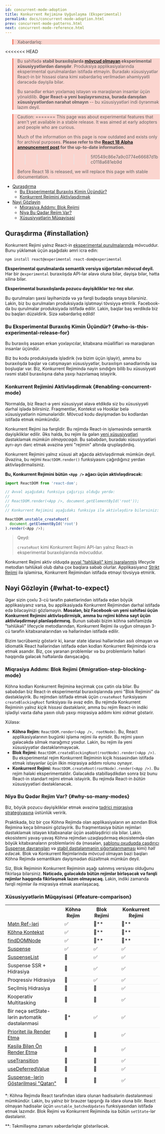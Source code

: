 ```yaml
---
id: concurrent-mode-adoption
title: Konkurrent Rejiminə Uyğunlaşma (Eksperimental)
permalink: docs/concurrent-mode-adoption.html
prev: concurrent-mode-patterns.html
next: concurrent-mode-reference.html
---
```


<style>
.scary > blockquote {
  background-color: rgba(237, 51, 21, 0.2);
  border-left-color: #ed3315;
}
</style>

<div class="scary">

>Xəbərdarlıq:
>
<<<<<<< HEAD
>Bu səhifədə **stabil buraxılışlarda [mövcud olmayan](/docs/concurrent-mode-adoption.html) eksperimental xüsusiyyətlərdən danışılır**. Produksiya applikasiyalarında eksperimental qurulmalardan istifadə etməyin. Buradakı xüsusiyyətlər React-in bir hissəsi olana kimi xəbərdarlıq verilmədən əhəmiyyətli dərəcədə dəyişilə bilər.
>
>Bu sənədlər erkən yoxlamaq istəyən və maraqlanan insanlar üçün yönəldilib. **Əgər React-ə yeni başlayırsınızsa, burada danışılan xüsusiyyətlərdən narahat olmayın** -- bu xüsusiyyətləri indi öyrənmək lazım deyil.

>Caution:
=======
>This page was about experimental features that aren't yet available in a stable release. It was aimed at early adopters and people who are curious.
>
>Much of the information on this page is now outdated and exists only for archival purposes. **Please refer to the [React 18 Alpha announcement post](/blog/2021/06/08/the-plan-for-react-18.html
) for the up-to-date information.**
>>>>>>> 5f0549c86e7a9c0774e66687d1bc0118a681eb9d
>
>Before React 18 is released, we will replace this page with stable documentation.

</div>

- [Quraşdırma](#installation)
  - [Bu Eksperimental Buraxılış Kimin Üçündür?](#who-is-this-experimental-release-for)
  - [Konkurrent Rejimini Aktivləşdirmək](#enabling-concurrent-mode)
- [Nəyi Gözləyin](#what-to-expect)
  - [Miqrasiya Addımı: Blok Rejimi](#migration-step-blocking-mode)
  - [Niyə Bu Qədər Rejim Var?](#why-so-many-modes)
  - [Xüsusiyyətlərin Müqayisəsi](#feature-comparison)

## Quraşdırma {#installation}

Konkurrent Rejimi yalnız React-in [eksperimental qurulmalarında](/blog/2019/10/22/react-release-channels.html#experimental-channel) mövcuddur. Bunu yükləmək üçün aşağıdakı əmri icra edin:

```
npm install react@experimental react-dom@experimental
```

**Eksperimental qurulmalarda semantik versiya siğortaları mövcud deyil.**  
Hər bir `@experimental` buraxılışda API-lar əlavə oluna bilər, dəyişə bilər, hətta silinə bilər.

**Eksperimental buraxılışlarda pozucu dəyişikliklər tez-tez olur.**

Bu qurulmaları şəxsi layihənizdə və ya fərqli budaqda sınaya bilərsiniz. Lakin, biz bu qurulmaları produksiyada işlətməyi tövsiyyə etmirik. Facebook-da bu qurulmalar produksiyada istifadə edilir. Lakin, baqlar baş verdikdə biz bu baqları düzəldirik. Sizə xəbərdarlıq edildi!

### Bu Eksperimental Buraxılış Kimin Üçündür? {#who-is-this-experimental-release-for}

Bu buraxılış əsasən erkən yoxlayıcılar, kitabxana müəllifləri və maraqlanan insanlar üçündür.

Biz bu kodu produksiyada işlədirik (və bizim üçün işləyir), amma bu buraxılışda baqlar və catışmayan xüsusiyyətlər, buraxılışın sənədlərində isə boşluqlar var. Biz, Konkurrent Rejimində nəyin sındığını bilib bu xüsusiyyəti rəsmi stabil buraxılışına daha yaxşı hazırlamaq istəyirik.

### Konkurrent Rejimini Aktivləşdirmək {#enabling-concurrent-mode}

Normalda, biz React-ə yeni xüsusiyyət əlavə etdikdə siz bu xüsusiyyəti dərhal işlədə bilirsiniz. Fraqmentlər, Kontekst və Hooklar belə xüsusiyyətlərin nümunələridir. Mövcud kodu dəyişmədən bu kodlardan istifadə etmək mümkündür.

Konkurrent Rejimi isə fərqlidir. Bu rejimdə React-in işləməsində semantik dəyişikliklər edilir. Əks halda, bu rejim ilə gələn [yeni xüsusiyyətləri](/docs/concurrent-mode-patterns.html) dəstəkləmək *mümkün olmayacaqdı*. Bu səbəbdən, buradakı xüsusiyyətləri ayrı-ayrı dərc etmək əvəzinə yeni "rejimin" altında qruplaşdırdıq.

Konkurrent Rejimini yalnız xüsusi alt ağacda aktivləşdirmək mümkün deyil. Əvəzinə, bu rejimi `ReactDOM.render()` funksiyasını çağırdığınız yerdən aktivləşdirməlisiniz.

**Bu, Konkurrent Rejimini bütün `<App />` ağacı üçün aktivləşdirəcək:**

```js
import ReactDOM from 'react-dom';

// Əvvəl aşağıdakı funksiya çağırışı olduğu yerdə:
//
// ReactDOM.render(<App />, document.getElementById('root'));
//
// Konkurrent Rejimini aşağıdakı funksiya ilə aktivləşdirə bilərsiniz:

ReactDOM.unstable_createRoot(
  document.getElementById('root')
).render(<App />);
```

>Qeyd:
>
>`createRoot` kimi Konkurrent Rejimi API-ları yalnız React-in eksperimental buraxılışlarında mövcuddur.

Konkurrent Rejimi aktiv olduqda [əvvəl "təhlükəli" kimi işarələnmiş](/blog/2018/03/27/update-on-async-rendering.html) lifecycle metodları təhlükəli olub daha çox baqlara səbəb olurlar. Applikasiyanız [Strikt Rejimi](/docs/strict-mode.html) ilə işləmirsə, Konkurrent Rejimindən istifadə etməyi tövsiyyə etmirik.

## Nəyi Gözləyin  {#what-to-expect}

Əgər sizin çoxlu 3-cü tərəfin paketlərindən istifadə edən böyük applikasiyanız varsa, bu applikasiyada Konkurrent Rejimindən dərhal istifadə edə biləcəyinizi gözləməyin. **Məsələn, biz Facebook-un yeni səhifəsi üçün Konkurrent Rejimini aktivləşdirmişik, amma bu rejimi köhnə sayt üçün aktivləşdirməyi planlaşdırmırıq.** Bunun səbəbi bizim köhnə səhifəmizdə "təhlükəli" lifecycle metodlarından, Konkurrent Rejimi ilə uyğun olmayan 3-cü tərəfin kitabxanalarından və həllərindən istifadə edilir.

Bizim təcrübəmiz göstərir ki, kənar state idarəsi həllərindən asılı olmayan və idiomatik React həllərindən istifadə edən kodları Konkurrent Rejimində icra etmək asandır. Biz, çox yaranan problemlər və bu problemlərin həlləri haqqında gələcək həftələrdə danışacağıq.

### Miqrasiya Addımı: Blok Rejimi {#migration-step-blocking-mode}

Köhnə kodları Konkurrent Rejiminə keçirmək çox çətin ola bilər. Bu səbəbdən biz React-in eksperimental buraxılışlarında yeni "Blok Rejimini" də dəstəkləyirik. Bu rejimdən istifadə etmək üçün `createRoot` funksiyasını `createBlockingRoot` funksiyası ilə əvəz edin. Bu rejimdə Konkurrent Rejiminin yalnız *kiçik hissəsi* dəstəklənir, amma bu rejim React-in indiki işlədiyi vaxta daha yaxın olub yaxşı miqrasiya addımı kimi xidmət göstərir.

Xülasə:

* **Köhnə Rejim:** `ReactDOM.render(<App />, rootNode)`. Bu, React applikasiyalarının bugünki işləmə rejimi ilə eynidir. Bu rejimi yaxın gələcəkdə silmək marağımız yoxdur. Lakin, bu rejim ilə yeni xüsusiyyətlər dəstəklənməyəcək.
* **Blok Rejimi:** `ReactDOM.createBlockingRoot(rootNode).render(<App />)`. Bu eksperimental rejim Konkurrent Rejiminin kiçik hissəsindən istifadə etmək istəyənlər üçün ilkin miqrasiya addımı rolunu oynayır.
* **Konkurrent Rejimi:** `ReactDOM.createRoot(rootNode).render(<App />)`. Bu rejim hələki eksperimentaldır. Gələcəkdə stabilləşdikdən sonra biz bunu React-in standart rejimi etmək istəyirik. Bu rejimdə React-in *bütün* xüsusiyyətləri dəstəklənəcək.

### Niyə Bu Qədər Rejim Var? {#why-so-many-modes}

Biz, böyük pozucu dəyişikliklər etmək əvəzinə [tədrici miqrasiya strategiyasına](/docs/faq-versioning.html#commitment-to-stability) üstünlük veririk.

Praktikada, biz bir çox Köhnə Rejimdə olan applikasiyaların ən azından Blok Rejiminə keçə bilməsini gözləyirik. Bu fraqmentasiya bütün rejimləri dəstəkləmək istəyən kitabxanalar üçün əsəbləşdirici ola bilər. Lakin, ekosistemi yavaş-yavaş Köhnə rejimdən uzaqlaşdırmaq ekosistemdə olan böyük kitabxanaların problemlərini də (məsələn, [şablonu oxuduqda çaşdırıcı Suspense davranışları](https://github.com/facebook/react/issues/14536) və [stabil dəstələnmənin siğortalanmaması](https://github.com/facebook/react/issues/15080) kimi) *həll edəcək*. Blok və Konkurrent Rejimlərində mövcud olmayan bəzi baqları Köhnə Rejimdə semantikanı dəyişmədən düzəltmək mümkün deyil.

Siz, Blok Rejiminin Konkurrent Rejiminin aşağı salınmış versiyası olduğunu fikirləşə bilərsiniz. **Nəticədə, gələcəkdə bütün rejimlər birləşəcək və fərqli rejimlər haqqında fikirləşmək lazım olmayacaq.** Lakin, indiki zamanda fərqli rejimlər ilə miqrasiya etmək asanlaşacaq.

### Xüsusiyyətlərin Müqayisəsi {#feature-comparison}

<style>
  #feature-table table { border-collapse: collapse; }
  #feature-table th { padding-right: 30px; }
  #feature-table tr { border-bottom: 1px solid #eee; }
</style>

<div id="feature-table">

|   |Köhnə Rejim  | Blok Rejimi  | Konkurrent Rejimi  |
|---  |---  |---  |---  |
|[Mətn Ref-ləri](/docs/refs-and-the-dom.html#legacy-api-string-refs)  |✅  |🚫**  |🚫**  |
|[Köhnə Kontekst](/docs/legacy-context.html) |✅  |🚫**  |🚫**  |
|[findDOMNode](/docs/strict-mode.html#warning-about-deprecated-finddomnode-usage)  |✅  |🚫**  |🚫**  |
|[Suspense](/docs/concurrent-mode-suspense.html#what-is-suspense-exactly) |✅  |✅  |✅  |
|[SuspenseList](/docs/concurrent-mode-patterns.html#suspenselist) |🚫  |✅  |✅  |
|Suspense SSR + Hidrasiya |🚫  |✅  |✅  |
|Proqressiv Hidrasiya  |🚫  |✅  |✅  |
|Seçilmiş Hidrasiya  |🚫  |🚫  |✅  |
|Kooperativ Multitasking |🚫  |🚫  |✅  |
|Bir neçə setState-lərin avtomatik dəstələnməsi     |🚫* |✅  |✅  |
|[Prioritet ilə Render Etmə](/docs/concurrent-mode-patterns.html#splitting-high-and-low-priority-state) |🚫  |🚫  |✅  |
|[Kəsilə Bilən Ön Render Etmə](/docs/concurrent-mode-intro.html#interruptible-rendering) |🚫  |🚫  |✅  |
|[useTransition](/docs/concurrent-mode-patterns.html#transitions)  |🚫  |🚫  |✅  |
|[useDeferredValue](/docs/concurrent-mode-patterns.html#deferring-a-value) |🚫  |🚫  |✅  |
|[Suspense-lərin Göstərilməsi "Qatarı"](/docs/concurrent-mode-patterns.html#suspense-reveal-train)  |🚫  |🚫  |✅  |

</div>

\*: Köhnə Rejimdə React tərəfindən idarə olunan hadisələrin dəstələnməsi mümkündür. Lakin, bu yalnız bir brauzer tapşırığı ilə idarə oluna bilir. React olmayan hadisələr üçün `unstable_batchedUpdates` funksiyasından istifadə etmək lazımdır. Blok Rejimi və Konkurrent Rejimində isə bütün `setState`-lər dəstələnir.

\*\*: Təkmilləşmə zamanı xəbərdarlıqlar göstəriləcək.
